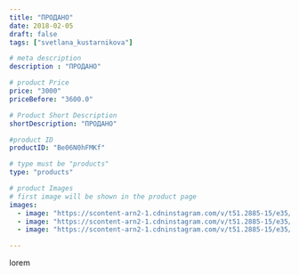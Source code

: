 ```yaml
---
title: "ПРОДАНО"
date: 2018-02-05
draft: false
tags: ["svetlana_kustarnikova"]

# meta description
description : "ПРОДАНО"

# product Price
price: "3000"
priceBefore: "3600.0"

# Product Short Description
shortDescription: "ПРОДАНО"

#product ID
productID: "Be06N0hFMKf"

# type must be "products"
type: "products"

# product Images
# first image will be shown in the product page
images:
  - image: "https://scontent-arn2-1.cdninstagram.com/v/t51.2885-15/e35/27580317_217093445528716_4778424165050875904_n.jpg?_nc_ht=scontent-arn2-1.cdninstagram.com&_nc_cat=104&_nc_ohc=8tZDpXr71KMAX_9coRU&se=7&tp=1&oh=bc6cbd0859dff1674a4ede6e8a9e8352&oe=605EDA08&ig_cache_key=MTcwODI0NjE2MjM1NDc4NjE2Nw%3D%3D.2"
  - image: "https://scontent-arn2-1.cdninstagram.com/v/t51.2885-15/e35/26867981_1326996244112735_9033368765353426944_n.jpg?_nc_ht=scontent-arn2-1.cdninstagram.com&_nc_cat=111&_nc_ohc=t3VmO8Z_wNYAX-_SZt2&se=7&tp=1&oh=d2d4d876e54722d6f28112e4af51ffff&oe=605EDA9F&ig_cache_key=MTcwODI0NjE3NTU0MTg2MDIwNw%3D%3D.2"
  - image: "https://scontent-arn2-1.cdninstagram.com/v/t51.2885-15/e35/26871347_1665336040175879_7525587991780130816_n.jpg?_nc_ht=scontent-arn2-1.cdninstagram.com&_nc_cat=111&_nc_ohc=qNyHLty_16YAX9zH52e&se=7&tp=1&oh=63c0c4543b5375bd3614e6515fceacbc&oe=605F8D6A&ig_cache_key=MTcwODI0NjE4NjExMTMyNjUzNQ%3D%3D.2"

---
```

lorem
